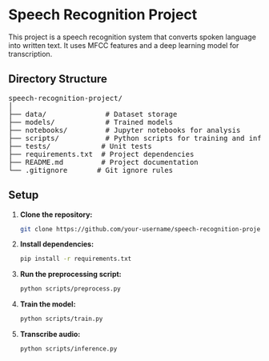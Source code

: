 # Speech Recognition Project

This project is a speech recognition system that converts spoken language into written text. It uses MFCC features and a deep learning model for transcription.

## Directory Structure

<pre>
speech-recognition-project/
│
├── data/              # Dataset storage
├── models/            # Trained models
├── notebooks/         # Jupyter notebooks for analysis
├── scripts/           # Python scripts for training and inference
├── tests/            # Unit tests
├── requirements.txt  # Project dependencies
├── README.md         # Project documentation
└── .gitignore       # Git ignore rules
</pre>

## Setup

1. **Clone the repository:**
   ```bash
   git clone https://github.com/your-username/speech-recognition-project.git
   ```

2. **Install dependencies:**
   ```bash
   pip install -r requirements.txt
   ```

3. **Run the preprocessing script:**
   ```bash
   python scripts/preprocess.py
   ```

4. **Train the model:**
   ```bash
   python scripts/train.py
   ```

5. **Transcribe audio:**
   ```bash
   python scripts/inference.py
   ```
